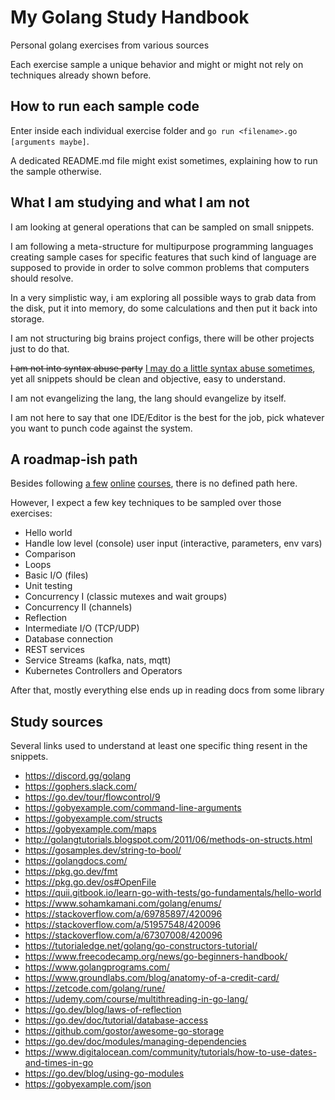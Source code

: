 # My Golang Study Handbook

Personal golang exercises from various sources

Each exercise sample a unique behavior and might or might not rely on
techniques already shown before.

## How to run each sample code

Enter inside each individual exercise folder and
`go run <filename>.go [arguments maybe]`.

A dedicated README.md file might exist sometimes, explaining how to run the
sample otherwise.

## What I am studying and what I am not

I am looking at general operations that can be sampled on small snippets.

I am following a meta-structure for multipurpose programming languages creating
sample cases for specific features that such kind of language are supposed to
provide in order to solve common problems that computers should resolve.

In a very simplistic way, i am exploring all possible ways to grab data from the
disk, put it into memory, do some calculations and then put it back into storage.

I am not structuring big brains project configs, there will be other projects
just to do that.

~~I am not into syntax abuse party~~ [I may do a little syntax abuse 
sometimes](exercises/0005-todo-list-file/todo-list-v1.go), yet all snippets
should be clean and objective, easy to understand.

I am not evangelizing the lang, the lang should evangelize by itself.

I am not here to say that one IDE/Editor is the best for the job, pick whatever
you want to punch code against the system.

## A roadmap-ish path

Besides following [a few](https://cursos.alura.com.br/formacao-go) 
[online](https://www.udemy.com/course/go-programming-language/learn/lecture/5985510?start=0#overview)
[courses](https://www.udemy.com/course/multithreading-in-go-lang/learn/lecture/18225828?start=0#overview),
there is no defined path here.

However, I expect a few key techniques to be sampled over those exercises:

- Hello world
- Handle low level (console) user input (interactive, parameters, env vars)
- Comparison
- Loops
- Basic I/O (files)
- Unit testing
- Concurrency I (classic mutexes and wait groups)
- Concurrency II (channels)
- Reflection
- Intermediate I/O (TCP/UDP)
- Database connection
- REST services
- Service Streams (kafka, nats, mqtt)
- Kubernetes Controllers and Operators

After that, mostly everything else ends up in reading docs from some library

## Study sources

Several links used to understand at least one specific thing resent in the
snippets.

- <https://discord.gg/golang>
- <https://gophers.slack.com/>
- <https://go.dev/tour/flowcontrol/9>
- <https://gobyexample.com/command-line-arguments>
- <https://gobyexample.com/structs>
- <https://gobyexample.com/maps>
- <http://golangtutorials.blogspot.com/2011/06/methods-on-structs.html>
- <https://gosamples.dev/string-to-bool/>
- <https://golangdocs.com/>
- <https://pkg.go.dev/fmt>
- <https://pkg.go.dev/os#OpenFile>
- <https://quii.gitbook.io/learn-go-with-tests/go-fundamentals/hello-world>
- <https://www.sohamkamani.com/golang/enums/>
- <https://stackoverflow.com/a/69785897/420096>
- <https://stackoverflow.com/a/51957548/420096>
- <https://stackoverflow.com/a/67307008/420096>
- <https://tutorialedge.net/golang/go-constructors-tutorial/>
- <https://www.freecodecamp.org/news/go-beginners-handbook/>
- <https://www.golangprograms.com/>
- <https://www.groundlabs.com/blog/anatomy-of-a-credit-card/>
- <https://zetcode.com/golang/rune/>
- <https://udemy.com/course/multithreading-in-go-lang/>
- <https://go.dev/blog/laws-of-reflection>
- <https://go.dev/doc/tutorial/database-access>
- <https://github.com/gostor/awesome-go-storage>
- <https://go.dev/doc/modules/managing-dependencies>
- <https://www.digitalocean.com/community/tutorials/how-to-use-dates-and-times-in-go>
- <https://go.dev/blog/using-go-modules>
- <https://gobyexample.com/json>
